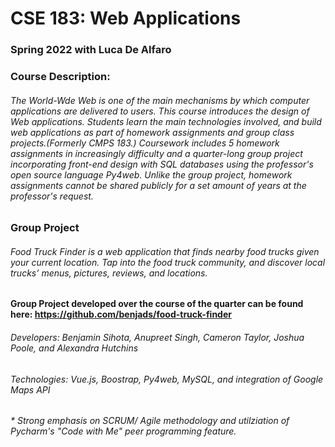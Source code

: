 # CSE 183: Web Applications

### Spring 2022 with Luca De Alfaro

### Course Description: 
###### The World-Wde Web is one of the main mechanisms by which computer applications are delivered to users. This course introduces the design of Web applications. Students learn the main technologies involved, and build web applications as part of homework assignments and group class projects.(Formerly CMPS 183.) Coursework includes 5 homework assignments in increasingly difficulty and a quarter-long group project incorporating front-end design with SQL databases using the professor's open source language Py4web. Unlike the group project, homework assignments cannot be shared publicly for a set amount of years at the professor's request.

### Group Project 
###### Food Truck Finder is a web application that finds nearby food trucks given your current location. Tap into the food truck community, and discover local trucks’ menus, pictures, reviews, and locations.

#### Group Project developed over the course of the quarter can be found here: https://github.com/benjads/food-truck-finder

###### Developers: Benjamin Sihota, Anupreet Singh, Cameron Taylor, Joshua Poole, and Alexandra Hutchins
###### Technologies: Vue.js, Boostrap, Py4web, MySQL, and integration of Google Maps API
###### * Strong emphasis on SCRUM/ Agile methodology and utilziation of Pycharm's "Code with Me" peer programming feature.
